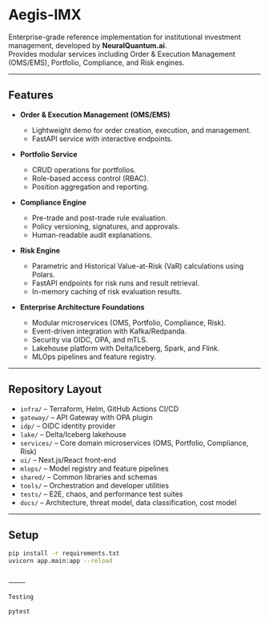 # Aegis-IMX

Enterprise-grade reference implementation for institutional investment management, developed by **NeuralQuantum.ai**.  
Provides modular services including Order & Execution Management (OMS/EMS), Portfolio, Compliance, and Risk engines.

---

## Features

- **Order & Execution Management (OMS/EMS)**
  - Lightweight demo for order creation, execution, and management.
  - FastAPI service with interactive endpoints.

- **Portfolio Service**
  - CRUD operations for portfolios.
  - Role-based access control (RBAC).
  - Position aggregation and reporting.

- **Compliance Engine**
  - Pre-trade and post-trade rule evaluation.
  - Policy versioning, signatures, and approvals.
  - Human-readable audit explanations.

- **Risk Engine**
  - Parametric and Historical Value-at-Risk (VaR) calculations using Polars.
  - FastAPI endpoints for risk runs and result retrieval.
  - In-memory caching of risk evaluation results.

- **Enterprise Architecture Foundations**
  - Modular microservices (OMS, Portfolio, Compliance, Risk).
  - Event-driven integration with Kafka/Redpanda.
  - Security via OIDC, OPA, and mTLS.
  - Lakehouse platform with Delta/Iceberg, Spark, and Flink.
  - MLOps pipelines and feature registry.

---

## Repository Layout

- `infra/` – Terraform, Helm, GitHub Actions CI/CD
- `gateway/` – API Gateway with OPA plugin
- `idp/` – OIDC identity provider
- `lake/` – Delta/Iceberg lakehouse
- `services/` – Core domain microservices (OMS, Portfolio, Compliance, Risk)
- `ui/` – Next.js/React front-end
- `mlops/` – Model registry and feature pipelines
- `shared/` – Common libraries and schemas
- `tools/` – Orchestration and developer utilities
- `tests/` – E2E, chaos, and performance test suites
- `docs/` – Architecture, threat model, data classification, cost model

---

## Setup

```bash
pip install -r requirements.txt
uvicorn app.main:app --reload


⸻

Testing

pytest

